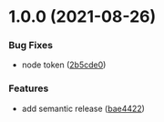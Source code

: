 # 1.0.0 (2021-08-26)


### Bug Fixes

* node token ([2b5cde0](https://github.com/parse-community/parse-issue-bot/commit/2b5cde08247a7a2c14ba9c8ae3da6983012d93ba))
### Features

* add semantic release ([bae4422](https://github.com/parse-community/parse-issue-bot/commit/bae44223c3b241c75408b68e2e81bda2d40d0c07))
